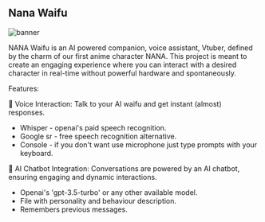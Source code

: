 ## Nana Waifu 
![banner](https://github.com/user-attachments/assets/d24fba4a-2b4b-4d4e-848a-e5eab7168bcd)


NANA Waifu is an AI powered companion, voice assistant, Vtuber, defined by the charm of our first anime character NANA. This project is meant to create an engaging experience where you can interact with a desired character in real-time without powerful hardware and spontaneously.

Features:

🎤 Voice Interaction: Talk to your AI waifu and get instant (almost) responses.
- Whisper - openai's paid speech recognition.
- Google sr - free speech recognition alternative.
- Console - if you don't want use microphone just type prompts with your keyboard.
   
🤖 AI Chatbot Integration: Conversations are powered by an AI chatbot, ensuring engaging and dynamic interactions.
- Openai's 'gpt-3.5-turbo' or any other available model.
- File with personality and behaviour description.
- Remembers previous messages.


